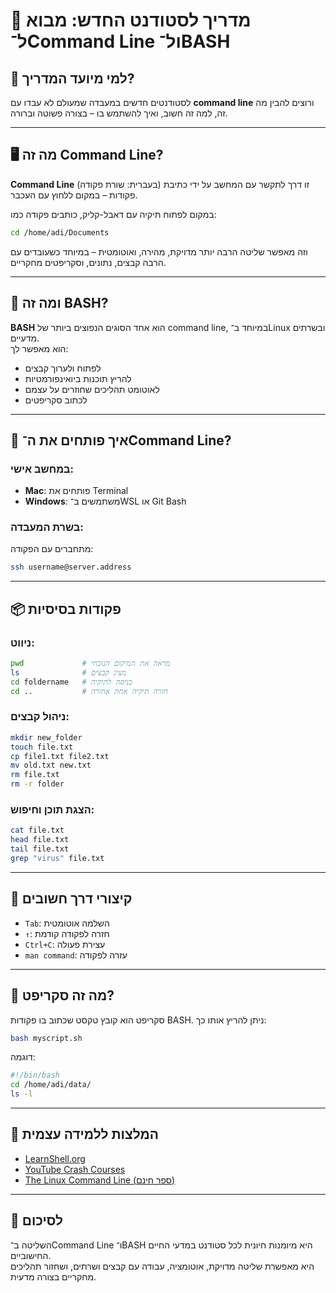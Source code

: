 
# 🧪 מדריך לסטודנט החדש: מבוא ל־Command Line ול־BASH

## 🎯 למי מיועד המדריך?
לסטודנטים חדשים במעבדה שמעולם לא עבדו עם **command line** ורוצים להבין מה זה, למה זה חשוב, ואיך להשתמש בו – בצורה פשוטה וברורה.

---

## 🖥️ מה זה Command Line?
**Command Line** (בעברית: שורת פקודה) זו דרך לתקשר עם המחשב על ידי כתיבת פקודות – במקום ללחוץ עם העכבר.

במקום לפתוח תיקיה עם דאבל-קליק, כותבים פקודה כמו:

```bash
cd /home/adi/Documents
```

וזה מאפשר שליטה הרבה יותר מדויקת, מהירה, ואוטומטית – במיוחד כשעובדים עם הרבה קבצים, נתונים, וסקריפטים מחקריים.

---

## 🐚 ומה זה BASH?
**BASH** הוא אחד הסוגים הנפוצים ביותר של command line, במיוחד ב־Linux ובשרתים מדעיים.  
הוא מאפשר לך:
- לפתוח ולערוך קבצים
- להריץ תוכנות ביואינפורמטיות
- לאוטומט תהליכים שחוזרים על עצמם
- לכתוב סקריפטים

---

## 🔧 איך פותחים את ה־Command Line?

### במחשב אישי:
- **Mac**: פותחים את Terminal
- **Windows**: משתמשים ב־WSL או Git Bash

### בשרת המעבדה:
מתחברים עם הפקודה:
```bash
ssh username@server.address
```

---

## 📦 פקודות בסיסיות

### ניווט:
```bash
pwd             # מראה את המיקום הנוכחי
ls              # מציג קבצים
cd foldername   # כניסה לתיקיה
cd ..           # חזרה תיקיה אחת אחורה
```

### ניהול קבצים:
```bash
mkdir new_folder
touch file.txt
cp file1.txt file2.txt
mv old.txt new.txt
rm file.txt
rm -r folder
```

### הצגת תוכן וחיפוש:
```bash
cat file.txt
head file.txt
tail file.txt
grep "virus" file.txt
```

---

## 🧠 קיצורי דרך חשובים

- `Tab`: השלמה אוטומטית
- `↑`: חזרה לפקודה קודמת
- `Ctrl+C`: עצירת פעולה
- `man command`: עזרה לפקודה

---

## 🤖 מה זה סקריפט?

סקריפט הוא קובץ טקסט שכתוב בו פקודות BASH. ניתן להריץ אותו כך:

```bash
bash myscript.sh
```

דוגמה:
```bash
#!/bin/bash
cd /home/adi/data/
ls -l
```

---

## 📘 המלצות ללמידה עצמית

- [LearnShell.org](https://www.learnshell.org/)
- [YouTube Crash Courses](https://www.youtube.com/results?search_query=linux+command+line+crash+course)
- [The Linux Command Line (ספר חינם)](https://linuxcommand.org/tlcl.php)

---

## 📣 לסיכום

השליטה ב־Command Line ו־BASH היא מיומנות חיונית לכל סטודנט במדעי החיים החישוביים.  
היא מאפשרת שליטה מדויקת, אוטומציה, עבודה עם קבצים ושרתים, ושחזור תהליכים מחקריים בצורה מדעית.
